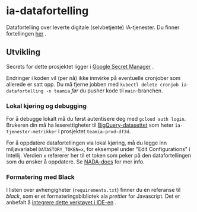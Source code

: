# ia-datafortelling

Datafortelling 
over leverte digitale (selvbetjente) IA-tjenester. Du finner fortellingen [her](https://data.intern.nav.no/story/3f485566-49fc-4867-937e-618293158ef8)
.

## Utvikling

Secrets for dette prosjektet ligger
i [Google Secret Manager](https://console.cloud.google.com/security/secret-manager?project=teamia-prod-df3d)
.

Endringer i koden vil (per nå) ikke innvirke på eventuelle cronjober som allerede er satt opp. Du må
fjerne jobben med `kubectl delete cronjob ia-datafortelling -n teamia` _før_ du pusher kode
til `main`-branchen.

### Lokal kjøring og debugging

For å debugge lokalt må du først autentisere deg med `gcloud auth login`. Brukeren din må ha
leserettigheter
til [BigQuery-datasettet](https://console.cloud.google.com/bigquery?project=teamia-prod-df3d&ws=!1m4!1m3!3m2!1steamia-prod-df3d!2sia_tjenester_metrikker)
som heter `ia-tjenester-metrikker` i prosjektet `teamia-prod-df3d`.

For å oppdatere datafortellingen via lokal kjøring, må du legge inn
miljøvariabel `DATASTORY_TOKEN=x`, for eksempel under "Edit Configurations" i Intellij. Verdien `x`
refererer her til et token som peker på den datafortellingen som du ønsker å oppdatere.
Se [NADA-docs](https://docs.knada.io/dele-innsikt/datafortelling/#oppdatere-eksisterende-datafortelling)
for mer info.

### Formatering med Black

I listen over avhengigheter (`requirements.txt`) finner du en referanse til _black_, som er et
formateringsbibliotek ala _prettier_ for Javascript. Det er anbefalt
å [integrere dette verktøyet i IDE-en](https://black.readthedocs.io/en/stable/integrations/editors.html)
.

